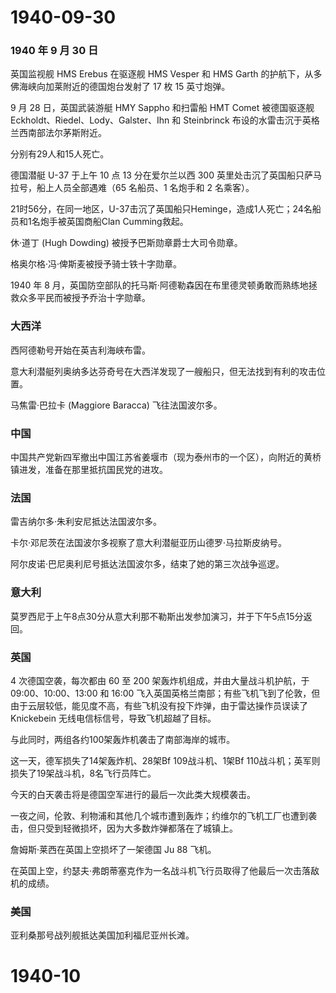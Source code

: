 # 1940-09-30

### 1940 年 9 月 30 日

英国监视舰 HMS Erebus 在驱逐舰 HMS Vesper 和 HMS Garth
的护航下，从多佛海峡向加莱附近的德国炮台发射了 17 枚 15 英寸炮弹。

9 月 28 日，英国武装游艇 HMY Sappho 和扫雷船 HMT Comet 被德国驱逐舰
Eckholdt、Riedel、Lody、Galster、Ihn 和 Steinbrinck
布设的水雷击沉于英格兰西南部法尔茅斯附近。

分别有29人和15人死亡。

德国潜艇 U-37 于上午 10 点 13 分在爱尔兰以西 300
英里处击沉了英国船只萨马拉号，船上人员全部遇难（65 名船员、1 名炮手和 2
名乘客）。

21时56分，在同一地区，U-37击沉了英国船只Heminge，造成1人死亡；24名船员和1名炮手被英国商船Clan
Cumming救起。

休·道丁 (Hugh Dowding) 被授予巴斯勋章爵士大司令勋章。

格奥尔格·冯·俾斯麦被授予骑士铁十字勋章。

1940 年 8
月，英国防空部队的托马斯·阿德勒森因在布里德灵顿勇敢而熟练地拯救众多平民而被授予乔治十字勋章。

### 大西洋

西阿德勒号开始在英吉利海峡布雷。

意大利潜艇列奥纳多达芬奇号在大西洋发现了一艘船只，但无法找到有利的攻击位置。

马焦雷·巴拉卡 (Maggiore Baracca) 飞往法国波尔多。

### 中国

中国共产党新四军撤出中国江苏省姜堰市（现为泰州市的一个区），向附近的黄桥镇进发，准备在那里抵抗国民党的进攻。

### 法国

雷吉纳尔多·朱利安尼抵达法国波尔多。

卡尔·邓尼茨在法国波尔多视察了意大利潜艇亚历山德罗·马拉斯皮纳号。

阿尔皮诺·巴尼奥利尼号抵达法国波尔多，结束了她的第三次战争巡逻。

### 意大利

莫罗西尼于上午8点30分从意大利那不勒斯出发参加演习，并于下午5点15分返回。

### 英国

4 次德国空袭，每次都由 60 至 200 架轰炸机组成，并由大量战斗机护航，于
09:00、10:00、13:00 和 16:00
飞入英国英格兰南部；有些飞机飞到了伦敦，但由于云层较低，能见度不高，有些飞机没有投下炸弹，由于雷达操作员误读了
Knickebein 无线电信标信号，导致飞机超越了目标。

与此同时，两组各约100架轰炸机袭击了南部海岸的城市。

这一天，德军损失了14架轰炸机、28架Bf 109战斗机、1架Bf
110战斗机；英军则损失了19架战斗机，8名飞行员阵亡。

今天的白天袭击将是德国空军进行的最后一次此类大规模袭击。

一夜之间，伦敦、利物浦和其他几个城市遭到轰炸；约维尔的飞机工厂也遭到袭击，但只受到轻微损坏，因为大多数炸弹都落在了城镇上。

詹姆斯·莱西在英国上空损坏了一架德国 Ju 88 飞机。

在英国上空，约瑟夫·弗朗蒂塞克作为一名战斗机飞行员取得了他最后一次击落敌机的成绩。

### 美国

亚利桑那号战列舰抵达美国加利福尼亚州长滩。

# 1940-10